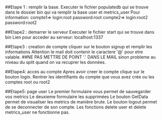 ##Etape 1 : remplir la base.
Executer le fichier populatedb qui se trouve dans le dossier bin qui va remplir la base user et metrics_user
Pour information:
compte1=> login:root password:root
compte2=> login:root2 password:root2

##Etape2 : demarrer le serveur
Executer le fichier start qui se trouve dans bin
Lien pour acceder au serveur: localhost:1337

##Etape3 : creation de compte
cliquer sur le bouton signup et remplir les informations
Attention le mail doit contenir le caractere '@' pour etre valable.
##NE PAS METTRE DE POINT '.' DANS LE MAIL sinon probleme au niveau du split quand on va recuprer les données.

##Etape4: acces au compte
Apres avoir creer le compte clique sur le bouton login.
Rentrer les identifiants du compte que vous avez crée ou les comptes root ou root2

##Etape5: page user
Le premier formulaire vous permet de sauvegarder vos metrics
Le deuxieme formulaire les supprimées
Le bouton GetData permet de visualiser les metrics de manière brute.
Le bouton logout permet de se deconnecter de son compte.
Les fonctions delete user et delete metrics_user ne fonctionne pas.
